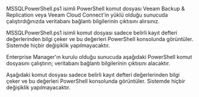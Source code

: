 MSSQLPowerShell.ps1 isimli PowerShell komut dosyası Veeam Backup & Replication veya Veeam Cloud Connect'in yüklü olduğu sunucuda çalıştırdığınızda veritabanı bağlantı bilgilerinin çıktısını alırsınız.

MSSQLPowerShell.ps1 isimli komut dosyası sadece belirli kayıt defteri değerlerinden bilgi çeker ve bu değerleri PowerShell konsolunda görüntüler. Sistemde hiçbir değişiklik yapılmayacaktır.

Enterprise Manager'ın kurulu olduğu sunucuda aşağıdaki PowerShell komut dosyasını çalıştırın; veritabanı bağlantı bilgilerinin çıktısını alacaktır.

Aşağıdaki komut dosyası sadece belirli kayıt defteri değerlerinden bilgi çeker ve bu değerleri PowerShell konsolunda görüntüler. Sistemde hiçbir değişiklik yapılmayacaktır.
